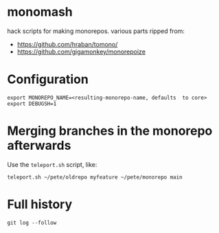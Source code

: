 # monomash
hack scripts for making monorepos. various parts ripped from:

- https://github.com/hraban/tomono/
- https://github.com/gigamonkey/monorepoize

# Configuration
```
export MONOREPO_NAME=<resulting-monorepo-name, defaults  to core>
export DEBUGSH=1
```

# Merging branches in the monorepo afterwards
Use the `teleport.sh` script, like:

```
teleport.sh ~/pete/oldrepo myfeature ~/pete/monorepo main
```

# Full history
```
git log --follow
```


